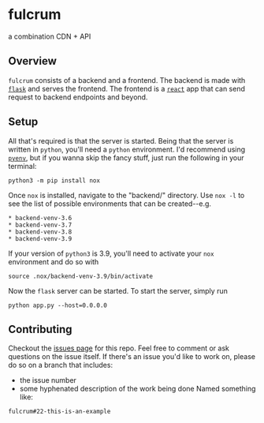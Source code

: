 # fulcrum
a combination CDN + API


## Overview

`fulcrum` consists of a backend and a frontend.
The backend is made with [`flask`](https://flask.palletsprojects.com/en/2.0.x/) and serves the frontend.
The frontend is a [`react`](https://reactjs.org/docs/getting-started.html) app that can send request to backend endpoints and beyond.

## Setup

All that's required is that the server is started.
Being that the server is written in `python`, you'll need a `python` environment.
I'd recommend using [`pyenv`](https://github.com/pyenv/pyenv), but if you wanna skip the fancy stuff, just run the following in your terminal:
```
python3 -m pip install nox
```
Once `nox` is installed, navigate to the "backend/" directory.
Use `nox -l` to see the list of possible environments that can be created--e.g.
```
* backend-venv-3.6
* backend-venv-3.7
* backend-venv-3.8
* backend-venv-3.9
```
If your version of `python3` is 3.9, you'll need to activate your `nox` environment and do so with
```
source .nox/backend-venv-3.9/bin/activate
```
Now the `flask` server can be started.
To start the server, simply run
```
python app.py --host=0.0.0.0
```

## Contributing

Checkout the [issues page](https://github.com/the-radiativity-company/fulcrum/issues) for this repo.
Feel free to comment or ask questions on the issue itself.
If there's an issue you'd like to work on, please do so on a branch that includes:
* the issue number
* some hyphenated description of the work being done
Named something like:
```
fulcrum#22-this-is-an-example
```

